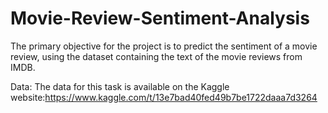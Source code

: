 # Movie-Review-Sentiment-Analysis
The primary objective for the project is to predict the sentiment of a movie review, using the dataset containing the text of the movie reviews from IMDB.

Data: The data for this task is available on the Kaggle website:https://www.kaggle.com/t/13e7bad40fed49b7be1722daaa7d3264


